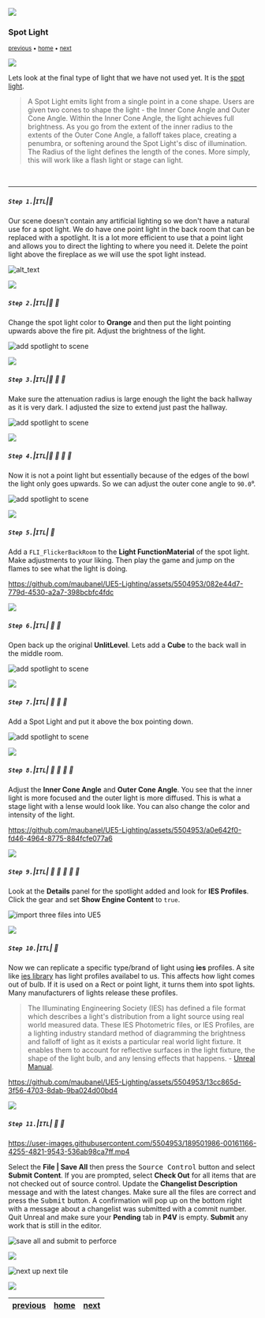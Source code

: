 ![](../images/line3.png)

### Spot Light

<sub>[previous](../baked-lighting/README.md#user-content-baked-lighting) • [home](../README.md#user-content-ue5-lighting) • [next](../post-process/README.md#user-content-post-process-volumes)</sub>

![](../images/line3.png)

Lets look at the final type of light that we have not used yet.  It is the [spot light](https://docs.unrealengine.com/5.2/en-US/spot-lights-in-unreal-engine/).  

>A Spot Light emits light from a single point in a cone shape. Users are given two cones to shape the light - the Inner Cone Angle and Outer Cone Angle. Within the Inner Cone Angle, the light achieves full brightness. As you go from the extent of the inner radius to the extents of the Outer Cone Angle, a falloff takes place, creating a penumbra, or softening around the Spot Light's disc of illumination. The Radius of the light defines the length of the cones. More simply, this will work like a flash light or stage can light.

<br>

---

##### `Step 1.`\|`ITL`|:small_blue_diamond:

Our scene doesn't contain any artificial lighting so we don't have a natural use for a spot light.  We do have one point light in the back room that can be replaced with a spotlight.  It is a lot more efficient to use that a point light and allows you to direct the lighting to where you need it. Delete the point light above the fireplace as we will use the spot light instead.

![alt_text](images/addSpotlight.png)

![](../images/line2.png)

##### `Step 2.`\|`ITL`|:small_blue_diamond: :small_blue_diamond: 

Change the spot light color to **Orange** and then put the light pointing upwards above the fire pit.  Adjust the brightness of the light.

![add spotlight to scene](images/changePositionLight.png)

![](../images/line2.png)

##### `Step 3.`\|`ITL`|:small_blue_diamond: :small_blue_diamond: :small_blue_diamond:

Make sure the attenuation radius is large enough the light the back hallway as it is very dark.  I adjusted the size to extend just past the hallway.

![add spotlight to scene](images/sizeIntoHallway.png)

![](../images/line2.png)

##### `Step 4.`\|`ITL`|:small_blue_diamond: :small_blue_diamond: :small_blue_diamond: :small_blue_diamond:

Now it is not a point light but essentially because of the edges of the bowl the light only goes upwards.  So we can adjust the outer cone angle to `90.0`°.

![add spotlight to scene](images/outerCone.png)

![](../images/line2.png)

##### `Step 5.`\|`ITL`| :small_orange_diamond:

Add a `FLI_FlickerBackRoom` to the **Light FunctionMaterial** of the spot light.  Make adjustments to your liking.  Then play the game and jump on the flames to see what the light is doing.

https://github.com/maubanel/UE5-Lighting/assets/5504953/082e44d7-779d-4530-a2a7-398bcbfc4fdc

![](../images/line2.png)

##### `Step 6.`\|`ITL`| :small_orange_diamond: :small_blue_diamond:

Open back up the original **UnlitLevel**. Lets add a **Cube** to the back wall in the middle room.

![add spotlight to scene](images/addCube.png)

![](../images/line2.png)

##### `Step 7.`\|`ITL`| :small_orange_diamond: :small_blue_diamond: :small_blue_diamond:

Add a Spot Light and put it above the box pointing down.

![add spotlight to scene](images/addSpotlight2.png)

![](../images/line2.png)

##### `Step 8.`\|`ITL`| :small_orange_diamond: :small_blue_diamond: :small_blue_diamond: :small_blue_diamond:

Adjust the **Inner Cone Angle** and **Outer Cone Angle**.  You see that the inner light is more focused and the outer light is more diffused.  This is what a stage light with a lense would look like. You can also change the color and intensity of the light.

https://github.com/maubanel/UE5-Lighting/assets/5504953/a0e642f0-fd46-4964-8775-884fcfe077a6

![](../images/line2.png)

##### `Step 9.`\|`ITL`| :small_orange_diamond: :small_blue_diamond: :small_blue_diamond: :small_blue_diamond: :small_blue_diamond:

Look at the **Details** panel for the spotlight added and look for **IES Profiles**.  Click the gear and set **Show Engine Content** to `true`.

![import three files into UE5](images/threeIESProfiles.png)

![](../images/line2.png)

##### `Step 10.`\|`ITL`| :large_blue_diamond:

Now we can replicate a specific type/brand of light using **ies** profiles.  A site like [ies library](https://ieslibrary.com) has light profiles availabel to us.  This affects how light comes out of bulb.  If it is used on a Rect or point light, it turns them into spot lights. Many manufacturers of lights release these profiles.

>The Illuminating Engineering Society (IES) has defined a file format which describes a light's distribution from a light source using real world measured data. These IES Photometric files, or IES Profiles, are a lighting industry standard method of diagramming the brightness and falloff of light as it exists a particular real world light fixture. It enables them to account for reflective surfaces in the light fixture, the shape of the light bulb, and any lensing effects that happens. - [Unreal Manual](https://docs.unrealengine.com/5.0/en-US/using-ies-light-profiles-in-unreal-engine/).

https://github.com/maubanel/UE5-Lighting/assets/5504953/13cc865d-3f56-4703-8dab-9ba024d00bd4

![](../images/line2.png)

##### `Step 11.`\|`ITL`| :large_blue_diamond: :small_blue_diamond: 

https://user-images.githubusercontent.com/5504953/189501986-00161166-4255-4821-9543-536ab98ca7ff.mp4

Select the **File | Save All** then press the <kbd>Source Control</kbd> button and select **Submit Content**.  If you are prompted, select **Check Out** for all items that are not checked out of source control. Update the **Changelist Description** message and with the latest changes. Make sure all the files are correct and press the <kbd>Submit</kbd> button. A confirmation will pop up on the bottom right with a message about a changelist was submitted with a commit number. Quit Unreal and make sure your **Pending** tab in **P4V** is empty. **Submit** any work that is still in the editor.

![save all and submit to perforce](images/submitP4.png)

![](../images/line.png)

<!-- <img src="https://via.placeholder.com/1000x100/45D7CA/000000/?text=Next Up - Post Process Volumes"> -->
![next up next tile](images/banner.png)

![](../images/line.png)

| [previous](../baked-lighting/README.md#user-content-baked-lighting)| [home](../README.md#user-content-ue5-lighting) | [next](../post-process/README.md#user-content-post-process-volumes)|
|---|---|---|
